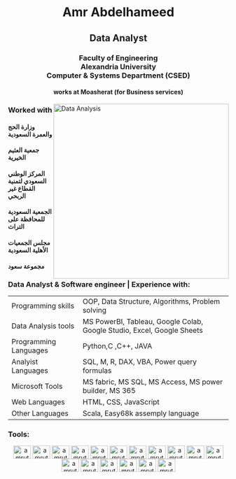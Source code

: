 


<h1 align="center">Amr Abdelhameed</h1>
<h2 align="center">Data Analyst</h2>
<h3 align="center">Faculty of Engineering </br> Alexandria University </br> Computer & Systems Department (CSED)</h3>
<h4 align="center">works at Moasherat (for Business services)</h4>

<img alt="Data Analysis" width="400" align="right" src="https://media4.giphy.com/media/v1.Y2lkPTc5MGI3NjExbHEyamNnamxwY3JmdmVxYnlrNGd6amY2enB4cG5tdWYyeG45ZnJ0byZlcD12MV9pbnRlcm5hbF9naWZfYnlfaWQmY3Q9Zw/3oKIPEqDGUULpEU0aQ/giphy.gif">

<div align="left">
  <h3>
    Worked with
  </h3>
  <p>
      <h4>وزارة الحج والعمرة السعودية</h4>
      <h4>جمعية العثيم الخيرية</h4>
      <h4>المركز الوطني السعودي لتمنية القطاع غير الربحي</h4>
      <h4>الجمعية السعودية للمحافظة على التراث</h4>
      <h4>مجلس الجمعيات الأهلية السعودية</h4>
      <h4>مجموعة سعود</h4>
  </p>
</div>

<h3>
Data Analyst & Software engineer | Experience with:
</h3>

<table>

  <tr>
    <td>Programming skills</td>
    <td>OOP, Data Structure, Algorithms, Problem solving</td>
  </tr>

  <tr>
    <td>Data Analysis tools</td>
    <td>MS PowerBI, Tableau, Google Colab, Google Studio, Excel, Google Sheets</td>
  </tr>
  
  <tr>
    <td>Programming Languages</td>
    <td>Python,C ,C++, JAVA</td>
  </tr>  
  
  <tr>
    <td>Analyist Languages</td>
    <td>SQL, M, R, DAX, VBA, Power query formulas</td>
  </tr>

  <tr>
    <td>Microsoft Tools</td>
    <td>MS fabric, MS SQL, MS Access, MS power builder, MS 365</td>
  </tr>

  <tr>
    <td>Web Languages</td>
    <td>HTML, CSS, JavaScript</td>
  </tr>

  <tr>
    <td>Other Languages</td>
    <td>Scala, Easy68k assemply language</td>
  </tr>


</table>

<!--
<p>
  <ul>
    <li>Programming Languages: Python,C ,C++, JAVA</li>
    <li>Data Analysis tools: Excel, MS PowerBI, Google Sheets, Google Studio, Google Colab</li>
    <li>Analyist Language: M, R, DAX, VBA</li>
    <li>Web Languages: HTML, CSS, JavaScript ,Scala, Easy68k assemply language</li>
    <li>Numpy, Pandas and Matplotlib</li>
    <li>OOP, Data Structure, Algorithms</li>
    <li>Artificial Intelligence</li>
    <li>Problem solving</li>
    <li>Linux, Ubuntu</li>
  </ul>
</p>

-->


<h3 align="left">Tools:</h3>
<div align="center">
  <img align="center" src="https://github.com/amrabdelhameed1001/amrabdelhameed1001/assets/85768785/c4952295-d00e-4064-be4f-d40cc75e4f29" alt="amruthpillai" height="30" width="40" />
  <img align="center" src="https://github.com/amrabdelhameed1001/amrabdelhameed1001/assets/85768785/f3c35a65-aa3d-41e4-a387-ebbd563f85c0" alt="amruthpillai" height="30" width="40" />
  <img align="center" src="https://github.com/amrabdelhameed1001/amrabdelhameed1001/assets/85768785/f2d119b8-0ab0-4691-9850-f93796c120a8" alt="amruthpillai" height="30" width="40" />
  <img align="center" src="https://github.com/amrabdelhameed1001/amrabdelhameed1001/assets/85768785/fef7efe5-bf30-45ba-ad6a-3d4be3d90036" alt="amruthpillai" height="30" width="40" />
  <img align="center" src="https://github.com/amrabdelhameed1001/amrabdelhameed1001/assets/85768785/2c5487d8-adf7-40c7-a963-f773984dfdb0" alt="amruthpillai" height="30" width="40" />
  <img align="center" src="https://github.com/amrabdelhameed1001/amrabdelhameed1001/assets/85768785/a2601245-82a9-4f18-a4c5-b0367c1ede8c" alt="amruthpillai" height="30" width="40" />
  <img align="center" src="https://github.com/amrabdelhameed1001/amrabdelhameed1001/assets/85768785/59cd45ca-58dc-4ff5-8846-70ee89ab8607" alt="amruthpillai" height="30" width="40" />
  <img align="center" src="https://github.com/amrabdelhameed1001/amrabdelhameed1001/assets/85768785/2770af2e-b1f5-45ea-b57e-e87c25a1bcaa" alt="amruthpillai" height="30" width="40" />
  <img align="center" src="https://github.com/amrabdelhameed1001/amrabdelhameed1001/assets/85768785/cfad9bf1-9f80-465b-9fc0-92a04a41617d" alt="amruthpillai" height="30" width="40" />
  <img align="center" src="https://github.com/amrabdelhameed1001/amrabdelhameed1001/assets/85768785/9c36a2d6-6db7-427f-9fa0-2f6927e09885" alt="amruthpillai" height="30" width="40" />
  <img align="center" src="https://github.com/amrabdelhameed1001/amrabdelhameed1001/assets/85768785/32884f5e-9402-47db-b58a-0d955e06ddba" alt="amruthpillai" height="30" width="40" />
  <img align="center" src="https://github.com/amrabdelhameed1001/amrabdelhameed1001/assets/85768785/9ddd63de-cb3b-4b2a-9b56-6bd685d4086d" alt="amruthpillai" height="30" width="40" />
  <img align="center" src="https://github.com/amrabdelhameed1001/amrabdelhameed1001/assets/85768785/c4ffe733-5400-473f-ba46-6ac8ee983b25" alt="amruthpillai" height="30" width="40" />
  <img align="center" src="https://github.com/amrabdelhameed1001/amrabdelhameed1001/assets/85768785/1ed317eb-744d-4bcf-8f4e-8be4227af457" alt="amruthpillai" height="30" width="40" />
  <img align="center" src="https://github.com/amrabdelhameed1001/amrabdelhameed1001/assets/85768785/501fa2e6-8450-48ad-bd79-51a2cf428e19" alt="amruthpillai" height="30" width="40" />
  <img align="center" src="https://github.com/amrabdelhameed1001/amrabdelhameed1001/assets/85768785/8cba0d08-6f55-4e90-a60a-c8b09f35ce18" alt="amruthpillai" height="30" width="40" />
  <img align="center" src="https://github.com/amrabdelhameed1001/amrabdelhameed1001/assets/85768785/817004ef-3ff9-4e6e-8399-3846df63f483" alt="amruthpillai" height="30" width="40" />
</div>




<!--
**amrabdelhameed1001/amrabdelhameed1001** is a ✨ _special_ ✨ repository because its `README.md` (this file) appears on your GitHub profile.

Here are some ideas to get you started:

- 🔭 I’m currently working on ...
- 🌱 I’m currently learning ...
- 👯 I’m looking to collaborate on ...
- 🤔 I’m looking for help with ...
- 💬 Ask me about ...
- 📫 How to reach me: ...
- 😄 Pronouns: ...
- ⚡ Fun fact: ...
-->
